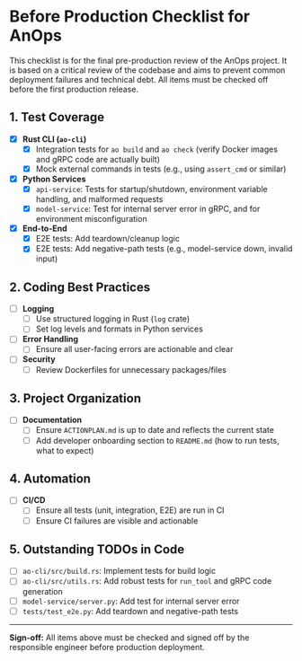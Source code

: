 # Before Production Checklist for AnOps

This checklist is for the final pre-production review of the AnOps project. It is based on a critical review of the codebase and aims to prevent common deployment failures and technical debt. All items must be checked off before the first production release.

## 1. Test Coverage
- [x] **Rust CLI (`ao-cli`)**
  - [x] Integration tests for `ao build` and `ao check` (verify Docker images and gRPC code are actually built)
  - [x] Mock external commands in tests (e.g., using `assert_cmd` or similar)
- [x] **Python Services**
  - [x] `api-service`: Tests for startup/shutdown, environment variable handling, and malformed requests
  - [x] `model-service`: Test for internal server error in gRPC, and for environment misconfiguration
- [x] **End-to-End**
  - [x] E2E tests: Add teardown/cleanup logic
  - [x] E2E tests: Add negative-path tests (e.g., model-service down, invalid input)

## 2. Coding Best Practices
- [ ] **Logging**
  - [ ] Use structured logging in Rust (`log` crate)
  - [ ] Set log levels and formats in Python services
- [ ] **Error Handling**
  - [ ] Ensure all user-facing errors are actionable and clear
- [ ] **Security**
  - [ ] Review Dockerfiles for unnecessary packages/files

## 3. Project Organization
- [ ] **Documentation**
  - [ ] Ensure `ACTIONPLAN.md` is up to date and reflects the current state
  - [ ] Add developer onboarding section to `README.md` (how to run tests, what to expect)

## 4. Automation
- [ ] **CI/CD**
  - [ ] Ensure all tests (unit, integration, E2E) are run in CI
  - [ ] Ensure CI failures are visible and actionable

## 5. Outstanding TODOs in Code
- [ ] `ao-cli/src/build.rs`: Implement tests for build logic
- [ ] `ao-cli/src/utils.rs`: Add robust tests for `run_tool` and gRPC code generation
- [ ] `model-service/server.py`: Add test for internal server error
- [ ] `tests/test_e2e.py`: Add teardown and negative-path tests

---

**Sign-off:** All items above must be checked and signed off by the responsible engineer before production deployment.
